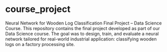 # course_project
Neural Network for Wooden Log Classification Final Project – Data Science Course. This repository contains the final project developed as part of our Data Science course. The goal was to design, train, and evaluate a neural network tailored for real-world industrial application: classifying wooden logs on a factory processing site.
